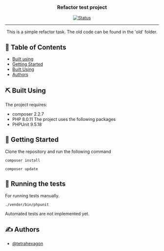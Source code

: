 

<h3 align="center">Refactor test project</h3>

<div align="center">

[![Status](https://img.shields.io/badge/status-active-success.svg)]()

</div>

---

<p align="center"> This is a simple refactor task. The old code can be found in the 'old' folder.
    <br> 
</p>

## 📝 Table of Contents

- [Built using](#requirements)
- [Getting Started](#getting_started)
- [Built Using](#built_using)
- [Authors](#authors)

## ⛏️ Built Using  <a name = "requirements"></a>

The project requires: 
  - composer 2.2.7
  - PHP 8.0.11
The project uses the following packages
  - PHPUnit 9.5.18
  

## 🏁 Getting Started <a name = "getting_started"></a>

Clone the repository and run the following command

<code>composer install</code>

<code>composer update</code>

## 🔧 Running the tests <a name = "tests"></a>


For running tests manually.

<code>./vendor/bin/phpunit</code>

Automated tests are not implemented yet.

## ✍️ Authors <a name = "authors"></a>

- [@tetrahexagon](https://github.com/tetrahexagon)  
